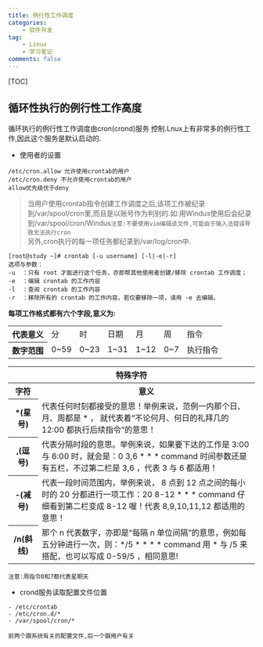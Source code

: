 ```yaml
---
title: 例行性工作调度
categories: 
	- 软件开发
tag: 
	- Linux
	- 学习笔记
comments: false
---
```

[TOC]
## 循环性执行的例行性工作高度
循环执行的例行性工作调度由cron(crond)服务 控制.Lnux上有非常多的例行性工作,因此这个服务是默认启动的.

- 使用者的设置  

```
/etc/cron.allow 允许使用crontab的用户
/etc/cron.deny 不允许使用crontab的用户
allow优先级优于deny
```

<!--more-->

> 当用户使用crontab指令创建工作调度之后,该项工作被纪录到/var/spool/cron里,而且是以账号作为判别的.如:用Windus使用后会纪录到/var/spool/cron/Windus`注意:不要使用vim编辑该文件,可能由于输入法错误导致无法执行cron`  
> 另外,cron执行的每一项任务都纪录到/var/log/cron中.

```
[root@study ~]# crontab [-u username] [-l|-e|-r]
选项与参数：
-u  ：只有 root 才能进行这个任务，亦即帮其他使用者创建/移除 crontab 工作调度；
-e  ：编辑 crontab 的工作内容
-l  ：查阅 crontab 的工作内容
-r  ：移除所有的 crontab 的工作内容，若仅要移除一项，请用 -e 去编辑。
```

**每项工作格式都有六个字段,意义为:**  

<table style="width:100%;">
<tr>
	<th>代表意义</th>
	<td>分</td>
	<td>时</td>
	<td>日期</td>
	<td>月</td>
	<td>周</td>
	<td>指令</td>
</tr>
<tr>
	<th>数字范围</th>
	<td>0~59</td>
	<td>0~23</td>
	<td>1~31</td>
	<td>1~12</td>
	<td>0~7</td>
	<td>执行指令</td>
</tr>
</table>

<table style="width:100%;">
<thead>
	<tr>
		<th colspan="2" style="text-align:center;">特殊字符</th>
	</tr>
</thead>
<tr>
	<th style="text-align:center">字符</th>
	<th style="text-align:center">意义</th>
</tr>
<tr>
	<th>*(星号)</th>
	<td>代表任何时刻都接受的意思！举例来说，范例一内那个日、月、周都是 * ， 就代表着“不论何月、何日的礼拜几的 12:00 都执行后续指令”的意思！
	</td>
</tr>
<tr>
	<th>,(逗号)</th>
	<td>代表分隔时段的意思。举例来说，如果要下达的工作是 3:00 与 6:00 时，就会是：0 3,6 * * * command
时间参数还是有五栏，不过第二栏是 3,6 ，代表 3 与 6 都适用！
	</td>
</tr>
<tr>
	<th>-(减号)</th>
	<td>代表一段时间范围内，举例来说， 8 点到 12 点之间的每小时的 20 分都进行一项工作：20 8-12 * * * command
仔细看到第二栏变成 8-12 喔！代表 8,9,10,11,12 都适用的意思！
	</td>
</tr>
<tr>
	<th>/n(斜线)</th>
	<td>那个 n 代表数字，亦即是“每隔 n 单位间隔”的意思，例如每五分钟进行一次，则：*/5 * * * * command 用 * 与 /5 来搭配，也可以写成 0-59/5 ，相同意思!
	</td>
</tr>
</table>

`注意:周指令0和7都代表星期天`  


- crond服务读取配置文件位置  

```
- /etc/crontab
- /etc/cron.d/*
- /var/spool/cron/*

前两个跟系统有关的配置文件,后一个跟用户有关
```


